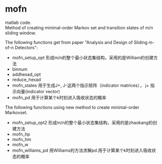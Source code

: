 # mofn
  matlab code.  
Method of creating minimal-order Markov set and transition states of m/n sliding window.  

The following functions get from paper "Analysis and Design of Sliding m-of-n Detectors":  

- mofn_setup_opt  形成m/n的整个最小状态集结构，采用的是William的创建方法
- binnum
- addhexad_opt
- reduce_hexad
- mofn_states     用于生成J+, J-这两个指示矩阵（indicator matrices）， j+ 指示向量(indicator vector)
- mofn_pd         用于计算某个k时刻进入吸收状态的概率 


The following functions using new method to create minimal-order Markovset.

- mofn_setup_opt2 形成m/n的整个最小状态集结构，采用的是zhaokang的创建方法
- mofn_hp
- mofn_hm
- mofn_w
- mofn_williams_pd  用Williams的方法求解pd.用于计算某个k时刻进入吸收状态的概率 